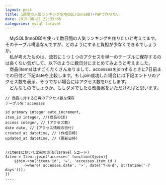 ```yaml
---
layout: post
title: 1週間の人気ランキングをMySQL(InnoDB)+PHPで作りたい
date: 2015-06-01 22:33:06
categories: mysql laravel
---
```

<p>　MySQL(InnoDB)を使って数日間の人気ランキングを作りたいと考えてます。そのテーブル構造なんですが、どのようにすると負担が少なくできるでしょうか。<br>
　私が考えたものは、流石に１つ１つのアクセスを単一のテーブルに保存するのは良くない気がして、以下のように数日分にまとめてみようと考えました。<br>
　商品(items)はすごくたくさんありまして、accessesをjoinするときに7日前までの日付と下記dateを比較します。もしjoin成功した場合には下記エントリのアクセス数を表示、そうでない場合にはアクセス数を0とします。<br>
　どんなものでしょうか。もしダメでしたら改善案をいただければと思います。</p>

<pre><code>// 商品に対する日毎のアクセス数を保存
テーブル名：accesses

id primary integer auto_increment,
item_id integer, //(商品のID)
access integer, // (アクセス数)
date date, // (アクセス情報の日付)
created_at datetime, // (作成日時)
updated_at datetime, // (更新日時)


//itemsにおいて比較の方法(laravel 5コード)
$item = Item::join('accesses' function($join){
    $join-&gt;on('items.id', '=', 'accesses.item_id')
        -&gt;where('accesses.date', '&gt;', date('Y-m-d', strtotime('-7 days')));
})
....
</code></pre>
